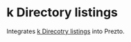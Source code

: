 k Directory listings
===============

Integrates [k Direcotry listings][1] into Prezto.


[1]: https://github.com/supercrabtree/k
